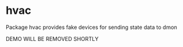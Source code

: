 # hvac

Package hvac provides fake devices for sending state data to dmon


DEMO WILL BE REMOVED SHORTLY
